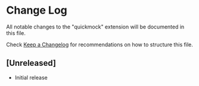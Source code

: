 # Change Log

All notable changes to the "quickmock" extension will be documented in this file.

Check [Keep a Changelog](http://keepachangelog.com/) for recommendations on how to structure this file.

## [Unreleased]

- Initial release